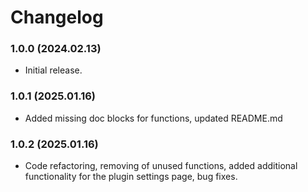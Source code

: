 # Changelog

### 1.0.0 (2024.02.13)
- Initial release.

### 1.0.1 (2025.01.16)
- Added missing doc blocks for functions, updated README.md

### 1.0.2 (2025.01.16)
- Code refactoring, removing of unused functions, added additional functionality for the plugin settings page, bug fixes.